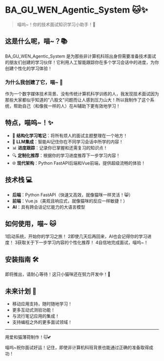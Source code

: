 # BA_GU_WEN_Agentic_System 🐱✨

> 喵呜~！你的技术面试知识学习小助手！🌟

## 这是什么呢，喵~？📚

BA_GU_WEN_Agentic_System 是为那些非计算机科班出身但需要准备技术面试的朋友们创建的学习伙伴！它利用人工智能跟踪你在多个学习会话中的进度，为你创建个性化的学习体验！

### 为什么我创建了它，喵~ 🐾

作为一个数字媒体技术背景、没有传统计算机科学训练的人，我发现技术面试因为那些大家都似乎知道的"八股文"问题而让人感到压力山大！所以我制作了这个系统，帮助自己（和像我一样的人）在AI辅助下更有效地学习！

## 特点，喵呜~！✨

- 🧠 **结构化学习笔记**：将所有烦人的面试主题整理在一个地方！
- 🤖 **LLM集成**：智能AI记住你在不同学习会话中所学的内容！
- 📊 **进度跟踪**：记录你已掌握和还需复习的知识点！
- 🔍 **定制化推荐**：根据你的学习进度推荐下一步学习内容！
- 🌐 **现代架构**：Python FastAPI后端和Vue前端，提供超级流畅的体验！

## 技术栈 💻

- **后端**：Python FastAPI（快速又高效，就像猫咪一样灵活！😸）
- **前端**：Vue.js（美观且响应式，就像猫咪的反应一样敏捷！）
- **AI**：具有跨会话记忆能力的大语言模型

## 如何使用，喵~ 🐱

1启动系统，开始你的学习之旅！
2即使几天后再回来，AI也会记得你的学习进度！
3获取关于下一步学习内容的个性化推荐！
4自信地完成面试，喵呜~！


## 安装指南 🛠️

即将推出，请耐心等待！这只小猫咪还在努力开发中！🐾

## 未来计划 🌈

- 移动应用支持，随时随地学习！
- 更多互动式测验功能！
- 与流行笔记应用的集成！
- 支持编程之外的更多面试领域！

---

用爱和猫薄荷制作！🐱💕

喵呜~祝你面试好运！记住，即使非计算机科班背景也能通过正确的准备取得成功！ 